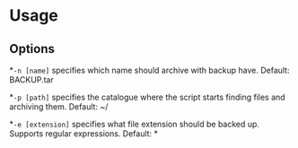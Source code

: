 # Usage
## Options
*`-n [name]` specifies which name should archive with backup have.
Default: BACKUP.tar

*`-p [path]` specifies the catalogue where the script starts finding files and archiving them.
Default: ~/

*`-e [extension]` specifies what file extension should be backed up. Supports regular expressions.
Default: *

